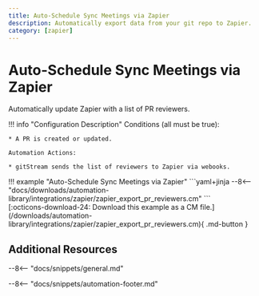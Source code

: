 ```yaml
---
title: Auto-Schedule Sync Meetings via Zapier
description: Automatically export data from your git repo to Zapier.
category: [zapier]
---
```

# Auto-Schedule Sync Meetings via Zapier

<!-- --8<-- [start:example]-->
Automatically update Zapier with a list of PR reviewers.

!!! info "Configuration Description"
    Conditions (all must be true):

    * A PR is created or updated.

    Automation Actions:

    * gitStream sends the list of reviewers to Zapier via webooks.

<div class="automationExample" markdown="1">
!!! example "Auto-Schedule Sync Meetings via Zapier"
    ```yaml+jinja
    --8<-- "docs/downloads/automation-library/integrations/zapier/zapier_export_pr_reviewers.cm"
    ```
    <div class="result" markdown>
      <span>
      [:octicons-download-24: Download this example as a CM file.](/downloads/automation-library/integrations/zapier/zapier_export_pr_reviewers.cm){ .md-button }
      </span>
    </div>
</div>
<!-- --8<-- [end:example]-->

## Additional Resources

--8<-- "docs/snippets/general.md"

--8<-- "docs/snippets/automation-footer.md"
